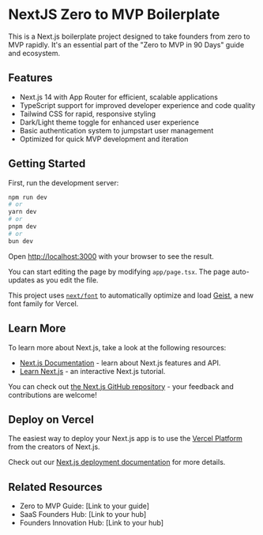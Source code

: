 # NextJS Zero to MVP Boilerplate

This is a Next.js boilerplate project designed to take founders from zero to MVP rapidly. It's an essential part of the "Zero to MVP in 90 Days" guide and ecosystem.

## Features

- Next.js 14 with App Router for efficient, scalable applications
- TypeScript support for improved developer experience and code quality
- Tailwind CSS for rapid, responsive styling
- Dark/Light theme toggle for enhanced user experience
- Basic authentication system to jumpstart user management
- Optimized for quick MVP development and iteration

## Getting Started

First, run the development server:

```bash
npm run dev
# or
yarn dev
# or
pnpm dev
# or
bun dev
```

Open [http://localhost:3000](http://localhost:3000) with your browser to see the result.

You can start editing the page by modifying `app/page.tsx`. The page auto-updates as you edit the file.

This project uses [`next/font`](https://nextjs.org/docs/app/building-your-application/optimizing/fonts) to automatically optimize and load [Geist](https://vercel.com/font), a new font family for Vercel.

## Learn More

To learn more about Next.js, take a look at the following resources:

- [Next.js Documentation](https://nextjs.org/docs) - learn about Next.js features and API.
- [Learn Next.js](https://nextjs.org/learn) - an interactive Next.js tutorial.

You can check out [the Next.js GitHub repository](https://github.com/vercel/next.js) - your feedback and contributions are welcome!

## Deploy on Vercel

The easiest way to deploy your Next.js app is to use the [Vercel Platform](https://vercel.com/new?utm_medium=default-template&filter=next.js&utm_source=create-next-app&utm_campaign=create-next-app-readme) from the creators of Next.js.

Check out our [Next.js deployment documentation](https://nextjs.org/docs/app/building-your-application/deploying) for more details.

## Related Resources

- Zero to MVP Guide: [Link to your guide]
- SaaS Founders Hub: [Link to your hub]
- Founders Innovation Hub: [Link to your hub]
